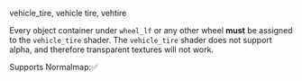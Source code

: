 vehicle_tire, vehicle tire, vehtire

Every object container under `wheel_lf` or any other wheel **must** be assigned to the `vehicle_tire` shader.
The `vehicle_tire` shader does not support alpha, and therefore transparent textures will not work.

Supports Normalmap:✅